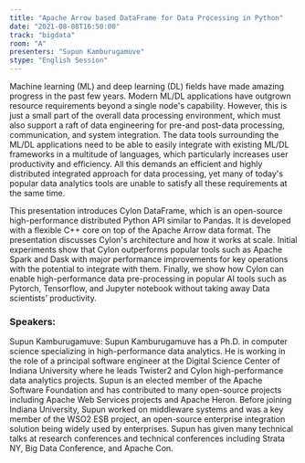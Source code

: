 ```yaml
---
title: "Apache Arrow based DataFrame for Data Processing in Python"
date: "2021-08-08T16:50:00" 
track: "bigdata"
room: "A"
presenters: "Supun Kamburugamuve"
stype: "English Session"
---
```

Machine learning (ML) and deep learning (DL) fields have made amazing progress in the past few years. Modern ML/DL applications have outgrown resource requirements beyond a single node's capability. However, this is just a small part of the overall data processing environment, which must also support a raft of data engineering for pre-and post-data processing, communication, and system integration. The data tools surrounding the ML/DL applications need to be able to easily integrate with existing ML/DL frameworks in a multitude of languages, which particularly increases user productivity and efficiency. All this demands an efficient and highly distributed integrated approach for data processing, yet many of today's popular data analytics tools are unable to satisfy all these requirements at the same time.
 

 This presentation introduces Cylon DataFrame, which is an open-source high-performance distributed Python API similar to Pandas. It is developed with a flexible C++ core on top of the Apache Arrow data format. The presentation discusses Cylon's architecture and how it works at scale. Initial experiments show that Cylon outperforms popular tools such as Apache Spark and Dask with major performance improvements for key operations with the potential to integrate with them. Finally, we show how Cylon can enable high-performance data pre-processing in popular AI tools such as Pytorch, Tensorflow, and Jupyter notebook without taking away Data scientists’ productivity.
 ### Speakers: 
 Supun Kamburugamuve: Supun Kamburugamuve has a Ph.D. in computer science specializing in high-performance data analytics. He is working in the role of a principal software engineer at the Digital Science Center of Indiana University where he leads Twister2 and Cylon high-performance data analytics projects. Supun is an elected member of the Apache Software Foundation and has contributed to many open-source projects including Apache Web Services projects and Apache Heron. Before joining Indiana University, Supun worked on middleware systems and was a key member of the WSO2 ESB project, an open-source enterprise integration solution being widely used by enterprises. Supun has given many technical talks at research conferences and technical conferences including Strata NY, Big Data Conference, and Apache Con. 